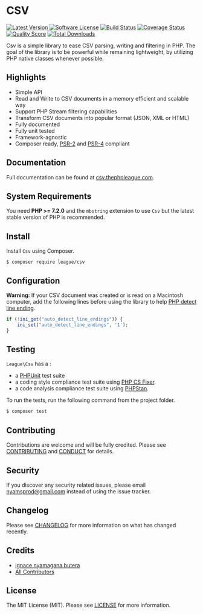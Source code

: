 CSV
=====

[![Latest Version](https://img.shields.io/github/release/thephpleague/csv.svg?style=flat-square)](https://github.com/thephpleague/csv/releases)
[![Software License](https://img.shields.io/badge/license-MIT-brightgreen.svg?style=flat-square)](LICENSE.md)
[![Build Status](https://img.shields.io/travis/thephpleague/csv/master.svg?style=flat-square)](https://travis-ci.org/thephpleague/csv)
[![Coverage Status](https://img.shields.io/scrutinizer/coverage/g/thephpleague/csv.svg?style=flat-square)](https://scrutinizer-ci.com/g/thephpleague/csv/code-structure)
[![Quality Score](https://img.shields.io/scrutinizer/g/thephpleague/csv.svg?style=flat-square)](https://scrutinizer-ci.com/g/thephpleague/csv)
[![Total Downloads](https://img.shields.io/packagist/dt/league/csv.svg?style=flat-square)](https://packagist.org/packages/league/csv)

Csv is a simple library to ease CSV parsing, writing and filtering in
PHP. The goal of the library is to be powerful while remaining lightweight,
by utilizing PHP native classes whenever possible.

Highlights
-------

* Simple API
* Read and Write to CSV documents in a memory efficient and scalable way
* Support PHP Stream filtering capabilities
* Transform CSV documents into popular format (JSON, XML or HTML)
* Fully documented
* Fully unit tested
* Framework-agnostic
* Composer ready, [PSR-2] and [PSR-4] compliant

Documentation
-------

Full documentation can be found at [csv.thephpleague.com](https://csv.thephpleague.com).

System Requirements
-------

You need **PHP >= 7.2.0** and the `mbstring` extension to use `Csv` but the latest stable version of PHP is recommended.

Install
-------

Install `Csv` using Composer.

```
$ composer require league/csv
```

Configuration
-------

**Warning:** If your CSV document was created or is read on a Macintosh computer, add the following lines before using the library to help [PHP detect line ending](http://php.net/manual/en/function.fgetcsv.php#refsect1-function.fgetcsv-returnvalues).

```php
if (!ini_get("auto_detect_line_endings")) {
    ini_set("auto_detect_line_endings", '1');
}
```

Testing
-------

`League\Csv` has a :

- a [PHPUnit](https://phpunit.de) test suite
- a coding style compliance test suite using [PHP CS Fixer](http://cs.sensiolabs.org/).
- a code analysis compliance test suite using [PHPStan](https://github.com/phpstan/phpstan).

To run the tests, run the following command from the project folder.

``` bash
$ composer test
```

Contributing
-------

Contributions are welcome and will be fully credited. Please see [CONTRIBUTING](.github/CONTRIBUTING.md) and [CONDUCT](CONDUCT.md) for details.

Security
-------

If you discover any security related issues, please email nyamsprod@gmail.com instead of using the issue tracker.

Changelog
-------

Please see [CHANGELOG](CHANGELOG.md) for more information on what has changed recently.

Credits
-------

- [ignace nyamagana butera](https://github.com/nyamsprod)
- [All Contributors](https://github.com/thephpleague/csv/graphs/contributors)

License
-------

The MIT License (MIT). Please see [LICENSE](LICENSE) for more information.

[PSR-2]: http://www.php-fig.org/psr/psr-2/
[PSR-4]: http://www.php-fig.org/psr/psr-4/

